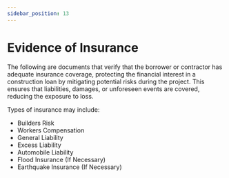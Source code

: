 ```yaml
---
sidebar_position: 13
---
```


# Evidence of Insurance

The following are documents that verify that the borrower or contractor has adequate insurance coverage, protecting the financial interest in a construction loan by mitigating potential risks during the project. This ensures that liabilities, damages, or unforeseen events are covered, reducing the exposure to loss.

Types of insurance may include:

-   Builders Risk
-   Workers Compensation
-   General Liability
-   Excess Liability
-   Automobile Liability
-   Flood Insurance (If Necessary)
-   Earthquake Insurance (If Necessary)
